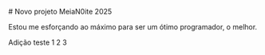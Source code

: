 \# Novo projeto MeiaN0ite 2025



Estou me esforçando ao máximo para ser um ótimo programador, o melhor.



Adição teste 1 2 3

